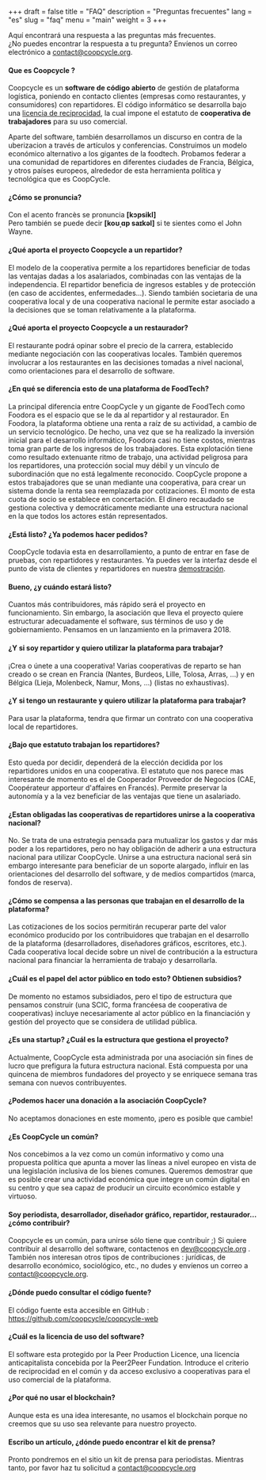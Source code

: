 +++
draft = false
title = "FAQ"
description = "Preguntas frecuentes"
lang = "es"
slug = "faq"
menu = "main"
weight = 3
+++

Aquí encontrará una respuesta a las preguntas más frecuentes.
<br>
¿No puedes encontrar la respuesta a tu pregunta? Envíenos un correo electrónico a <a href="mailto:contact@coopcycle.org">contact@coopcycle.org</a>.

#### Que es Coopcycle ?

Coopcycle es un **software de código abierto** de gestión de plataforma logística, poniendo en contacto clientes (empresas como restaurantes, y consumidores) con repartidores. El código informático se desarrolla bajo una [licencia de reciprocidad](http://wiki.p2pfoundation.net/Peer_Production_License), la cual impone el estatuto de **cooperativa de trabajadores** para su uso comercial.

Aparte del software, también desarrollamos un discurso en contra de la uberizacion a través de artículos y conferencias. Construimos un modelo económico alternativo a los gigantes de la foodtech. Probamos federar a una comunidad de repartidores en diferentes ciudades de Francia, Bélgica, y otros países europeos, alrededor de esta herramienta política y tecnológica que es CoopCycle.

#### ¿Cómo se pronuncia?

Con el acento francès se pronuncia **[kɔpsikl]**
<br>
Pero también se puede decir **[koʊˌɑp saɪkəl]** si te sientes como el John Wayne.

#### ¿Qué aporta el proyecto Coopcycle a un repartidor?

El modelo de la cooperativa permite a los repartidores beneficiar de todas las ventajas dadas a los asalariados, combinadas con las ventajas de la independencia. El repartidor beneficia de ingresos estables y de protección (en caso de accidentes, enfermedades...). Siendo también societaria de una cooperativa local y de una cooperativa nacional le permite estar asociado a la decisiones que se toman relativamente a la plataforma.

#### ¿Qué aporta el proyecto Coopcycle a un restaurador?

El restaurante podrá opinar sobre el precio de la carrera, establecido mediante negociación con las cooperativas locales. También queremos involucrar a los restaurantes en las decisiones tomadas a nivel nacional, como orientaciones para el desarrollo de software.

#### ¿En qué se diferencia esto de una plataforma de FoodTech?

La principal diferencia entre CoopCycle y un gigante de FoodTech como Foodora es el espacio que se le da al repartidor y al restaurador. En Foodora, la plataforma obtiene una renta a raíz de su actividad, a cambio de un servicio tecnológico. De hecho, una vez que se ha realizado la inversión inicial para el desarrollo informático, Foodora casi no tiene costos, mientras toma gran parte de los ingresos de los trabajadores. Esta explotación tiene como resultado extenuante ritmo de trabajo, una actividad peligrosa para los repartidores, una protección social muy débil y un vínculo de subordinación que no está legalmente reconocido.
CoopCycle propone a estos trabajadores que se unan mediante una cooperativa, para crear un sistema donde la renta sea reemplazada por cotizaciones. El monto de esta cuota de socio se establece en concertación. El dinero recaudado se gestiona colectiva y democráticamente mediante una estructura nacional en la que todos los actores están representados.

#### ¿Está listo? ¿Ya podemos hacer pedidos?

CoopCycle todavia esta en desarrollamiento, a punto de entrar en fase de pruebas, con repartidores y restaurantes. Ya puedes ver la interfaz desde el punto de vista de clientes y repartidores en nuestra [demostración](https://demo.coopcycle.org).

#### Bueno, ¿y cuándo estará listo?

Cuantos más contribuidores, más rápido será el proyecto en funcionamiento. Sin embargo, la asociación que lleva el proyecto quiere estructurar adecuadamente el software, sus términos de uso y de gobiernamiento. Pensamos en un lanzamiento en la primavera 2018.

#### ¿Y si soy repartidor y quiero utilizar la plataforma para trabajar?

¡Crea o únete a una cooperativa! Varias cooperativas de reparto se han creado o se crean en Francia (Nantes, Burdeos, Lille, Tolosa, Arras, ...) y en Bélgica (Lieja, Molenbeck, Namur, Mons, ...) (listas no exhaustivas).

#### ¿Y si tengo un restaurante y quiero utilizar la plataforma para trabajar?

Para usar la plataforma, tendra que firmar un contrato con una cooperativa local de repartidores.

#### ¿Bajo que estatuto trabajan los repartidores?

Esto queda por decidir, dependerá de la elección decidida por los repartidores unidos en una cooperativa. El estatuto que nos parece mas interesante de momento es el de Cooperador Proveedor de Negocios (CAE, Coopérateur apporteur d'affaires en Francés). Permite preservar la autonomía y a la vez beneficiar de las ventajas que tiene un asalariado.

#### ¿Estan obligadas las cooperativas de repartidores unirse a la cooperativa nacional?

No. Se trata de una estrategia pensada para mutualizar los gastos y dar más poder a los repartidores, pero no hay obligación de adherir a una estructura nacional para utilizar CoopCycle. Unirse a una estructura nacional será sin embargo interesante para beneficiar de un soporte alargado, influir en las orientaciones del desarrollo del software, y de medios compartidos (marca, fondos de reserva).

#### ¿Cómo se compensa a las personas que trabajan en el desarrollo de la plataforma?

Las cotizaciones de los socios permitirán recuperar parte del valor económico producido por los contribuidores que trabajan en el desarrollo de la plataforma (desarrolladores, diseñadores gráficos, escritores, etc.). Cada cooperativa local decide sobre un nivel de contribución a la estructura nacional para financiar la herramienta de trabajo y desarrollarla.

#### ¿Cuál es el papel del actor público en todo esto? Obtienen subsidios?

De momento no estamos subsidiados, pero el tipo de estructura que pensamos construir (una SCIC, forma francéesa de cooperativa de cooperativas) incluye necesariamente al actor público en la financiación y gestión del proyecto que se considera de utilidad pública.

#### ¿Es una startup? ¿Cuál es la estructura que gestiona el proyecto?

Actualmente, CoopCycle esta administrada por una asociación sin fines de lucro que prefigura la futura estructura nacional. Está compuesta por una quincena de miembros fundadores del proyecto y se enriquece semana tras semana con nuevos contribuyentes.


#### ¿Podemos hacer una donación a la asociación CoopCycle?

No aceptamos donaciones en este momento, ¡pero es posible que cambie!

#### ¿Es CoopCycle un común?

Nos concebimos a la vez como un común informativo y como una propuesta política que apunta a mover las líneas a nivel europeo en vista de una legislación inclusiva de los bienes comunes. Queremos demostrar que es posible crear una actividad económica que integre un común digital en su centro y que sea capaz de producir un circuito económico estable y virtuoso.

#### Soy periodista, desarrollador, diseñador gráfico, repartidor, restaurador… ¿cómo contribuir?

Coopcycle es un común, para unirse sólo tiene que contribuir ;)
Si quiere contribuir al desarrollo del software, contactenos en <a href="mailto:dev@coopcycle.org">dev@coopcycle.org</a> .
También nos interesan otros tipos de contribuciones : jurídicas, de desarrollo económico, sociológico, etc., no dudes y envíenos un correo a <a href="mailto:contact@coopcycle.org">contact@coopcycle.org</a>.

#### ¿Dónde puedo consultar el código fuente?

El código fuente esta accesible en GitHub : https://github.com/coopcycle/coopcycle-web

#### ¿Cuál es la licencia de uso del software?

El software esta protegido por la Peer Production Licence, una licencia anticapitalista concebida por la Peer2Peer Fundation. Introduce el criterio de reciprocidad en el común y da acceso exclusivo a cooperativas para el uso comercial de la plataforma.

#### ¿Por qué no usar el blockchain?

Aunque esta es una idea interesante, no usamos el blockchain porque no creemos que su uso sea relevante para nuestro proyecto.

#### Escribo un artículo, ¿dónde puedo encontrar el kit de prensa?

Pronto pondremos en el sitio un kit de prensa para periodistas. Mientras tanto, por favor haz tu solicitud a <a href="mailto:contact@coopcycle.org">contact@coopcycle.org</a>
